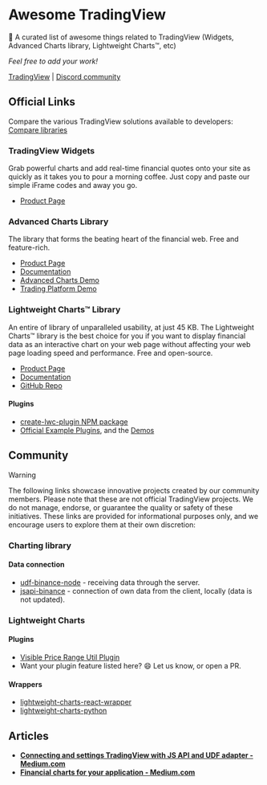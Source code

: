 # Awesome TradingView

🎉 A curated list of awesome things related to TradingView (Widgets, Advanced Charts library, Lightweight Charts™, etc)

*Feel free to add your work!*

[TradingView](https://www.tradingview.com/) | [Discord community](https://discord.gg/UC7cGkvn4U)

## Official Links

Compare the various TradingView solutions available to developers: [Compare libraries](https://www.tradingview.com/HTML5-stock-forex-bitcoin-charting-library/)

### TradingView Widgets

Grab powerful charts and add real-time financial quotes onto your site as quickly as it takes you to pour a morning coffee. Just copy and paste our simple iFrame codes and away you go.

- [Product Page](https://www.tradingview.com/widget/)

### Advanced Charts Library

The library that forms the beating heart of the financial web. Free and feature-rich.

- [Product Page](https://www.tradingview.com/advanced-charts/)
- [Documentation](https://www.tradingview.com/charting-library-docs)
- [Advanced Charts Demo](https://charting-library.tradingview.com/)
- [Trading Platform Demo](https://trading-terminal.tradingview.com/)

### Lightweight Charts™ Library

An entire of library of unparalleled usability, at just 45 KB. The Lightweight Charts™ library is the best choice for you if you want to display financial data as an interactive chart on your web page without affecting your web page loading speed and performance. Free and open-source.

- [Product Page](https://www.tradingview.com/lightweight-charts/)
- [Documentation](https://tradingview.github.io/lightweight-charts/)
- [GitHub Repo](https://github.com/tradingview/lightweight-charts)

#### Plugins

- [create-lwc-plugin NPM package](https://www.npmjs.com/package/create-lwc-plugin)
- [Official Example Plugins](https://github.com/tradingview/lightweight-charts/tree/master/plugin-examples), and the [Demos](https://tradingview.github.io/lightweight-charts/plugin-examples/)

## Community

> [!WARNING]
The following links showcase innovative projects created by our community members. Please note that these are not official TradingView projects. We do not manage, endorse, or guarantee the quality or safety of these initiatives. These links are provided for informational purposes only, and we encourage users to explore them at their own discretion:

### Charting library

#### Data connection

- [udf-binance-node](https://github.com/bergusman/tradingview-udf-binance-node) - receiving data through the server.
- [jsapi-binance](https://github.com/bergusman/tradingview-jsapi-binance) - connection of own data from the client, locally (data is not updated).

### Lightweight Charts

#### Plugins

- [Visible Price Range Util Plugin](https://github.com/slicedsilver/lwc-plugin-visible-price-range-util)
- Want your plugin feature listed here? 😄 Let us know, or open a PR.

#### Wrappers

- [lightweight-charts-react-wrapper](https://github.com/trash-and-fire/lightweight-charts-react-wrapper)
- [lightweight-charts-python](https://github.com/louisnw01/lightweight-charts-python)

## Articles

- **[Connecting and settings TradingView with JS API and UDF adapter - Medium.com](https://medium.com/marcius-studio/connecting-and-settings-tradingview-with-js-api-and-udf-adapter-b790297a31fa)**
- **[Financial charts for your application - Medium.com](https://medium.com/marcius-studio/financial-charts-for-your-application-cfcceb147786)**
